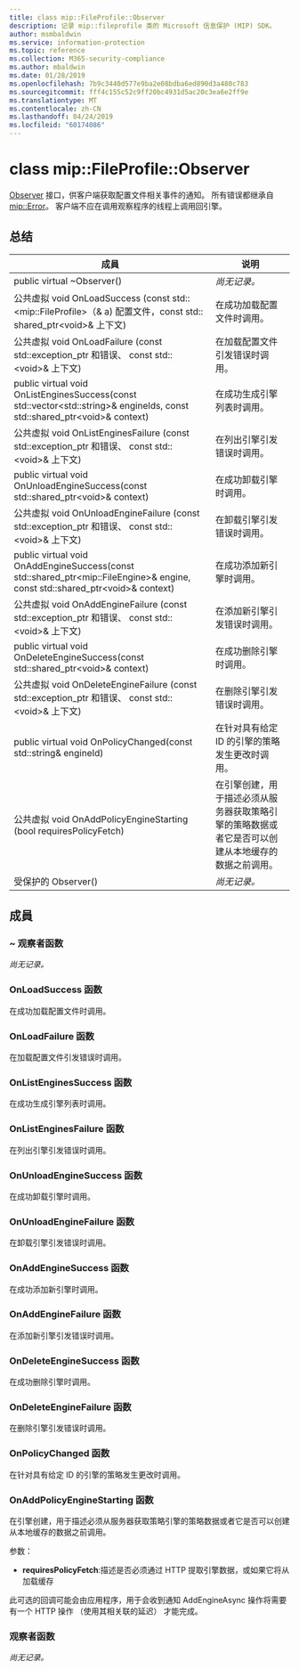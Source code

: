 ```yaml
---
title: class mip::FileProfile::Observer
description: 记录 mip::fileprofile 类的 Microsoft 信息保护 (MIP) SDK。
author: msmbaldwin
ms.service: information-protection
ms.topic: reference
ms.collection: M365-security-compliance
ms.author: mbaldwin
ms.date: 01/28/2019
ms.openlocfilehash: 7b9c3440d577e9ba2e08bdba6ed890d3a480c783
ms.sourcegitcommit: fff4c155c52c9ff20bc4931d5ac20c3ea6e2ff9e
ms.translationtype: MT
ms.contentlocale: zh-CN
ms.lasthandoff: 04/24/2019
ms.locfileid: "60174086"
---
```

# <a name="class-mipfileprofileobserver"></a>class mip::FileProfile::Observer 
[Observer](class_mip_fileprofile_observer.md) 接口，供客户端获取配置文件相关事件的通知。
所有错误都继承自 [mip::Error](class_mip_error.md)。 客户端不应在调用观察程序的线程上调用回引擎。
  
## <a name="summary"></a>总结
 成員                        | 说明                                
--------------------------------|---------------------------------------------
public virtual ~Observer()  | _尚无记录。_
公共虚拟 void OnLoadSuccess (const std::\<mip::FileProfile\>（& a) 配置文件，const std:: shared_ptr\<void\>& 上下文)  |  在成功加载配置文件时调用。
公共虚拟 void OnLoadFailure (const std::exception_ptr 和错误、 const std::\<void\>& 上下文)  |  在加载配置文件引发错误时调用。
public virtual void OnListEnginesSuccess(const std::vector\<std::string\>& engineIds, const std::shared_ptr\<void\>& context)  |  在成功生成引擎列表时调用。
公共虚拟 void OnListEnginesFailure (const std::exception_ptr 和错误、 const std::\<void\>& 上下文)  |  在列出引擎引发错误时调用。
public virtual void OnUnloadEngineSuccess(const std::shared_ptr\<void\>& context)  |  在成功卸载引擎时调用。
公共虚拟 void OnUnloadEngineFailure (const std::exception_ptr 和错误、 const std::\<void\>& 上下文)  |  在卸载引擎引发错误时调用。
public virtual void OnAddEngineSuccess(const std::shared_ptr\<mip::FileEngine\>& engine, const std::shared_ptr\<void\>& context)  |  在成功添加新引擎时调用。
公共虚拟 void OnAddEngineFailure (const std::exception_ptr 和错误、 const std::\<void\>& 上下文)  |  在添加新引擎引发错误时调用。
public virtual void OnDeleteEngineSuccess(const std::shared_ptr\<void\>& context)  |  在成功删除引擎时调用。
公共虚拟 void OnDeleteEngineFailure (const std::exception_ptr 和错误、 const std::\<void\>& 上下文)  |  在删除引擎引发错误时调用。
public virtual void OnPolicyChanged(const std::string& engineId)  |  在针对具有给定 ID 的引擎的策略发生更改时调用。
公共虚拟 void OnAddPolicyEngineStarting (bool requiresPolicyFetch)  |  在引擎创建，用于描述必须从服务器获取策略引擎的策略数据或者它是否可以创建从本地缓存的数据之前调用。
受保护的 Observer()  | _尚无记录。_
  
## <a name="members"></a>成員
  
### <a name="observer-function"></a>~ 观察者函数
_尚无记录。_

  
### <a name="onloadsuccess-function"></a>OnLoadSuccess 函数
在成功加载配置文件时调用。
  
### <a name="onloadfailure-function"></a>OnLoadFailure 函数
在加载配置文件引发错误时调用。
  
### <a name="onlistenginessuccess-function"></a>OnListEnginesSuccess 函数
在成功生成引擎列表时调用。
  
### <a name="onlistenginesfailure-function"></a>OnListEnginesFailure 函数
在列出引擎引发错误时调用。
  
### <a name="onunloadenginesuccess-function"></a>OnUnloadEngineSuccess 函数
在成功卸载引擎时调用。
  
### <a name="onunloadenginefailure-function"></a>OnUnloadEngineFailure 函数
在卸载引擎引发错误时调用。
  
### <a name="onaddenginesuccess-function"></a>OnAddEngineSuccess 函数
在成功添加新引擎时调用。
  
### <a name="onaddenginefailure-function"></a>OnAddEngineFailure 函数
在添加新引擎引发错误时调用。
  
### <a name="ondeleteenginesuccess-function"></a>OnDeleteEngineSuccess 函数
在成功删除引擎时调用。
  
### <a name="ondeleteenginefailure-function"></a>OnDeleteEngineFailure 函数
在删除引擎引发错误时调用。
  
### <a name="onpolicychanged-function"></a>OnPolicyChanged 函数
在针对具有给定 ID 的引擎的策略发生更改时调用。
  
### <a name="onaddpolicyenginestarting-function"></a>OnAddPolicyEngineStarting 函数
在引擎创建，用于描述必须从服务器获取策略引擎的策略数据或者它是否可以创建从本地缓存的数据之前调用。

参数：  
* **requiresPolicyFetch**:描述是否必须通过 HTTP 提取引擎数据，或如果它将从加载缓存


此可选的回调可能会由应用程序，用于会收到通知 AddEngineAsync 操作将需要有一个 HTTP 操作 （使用其相关联的延迟） 才能完成。
  
### <a name="observer-function"></a>观察者函数
_尚无记录。_
